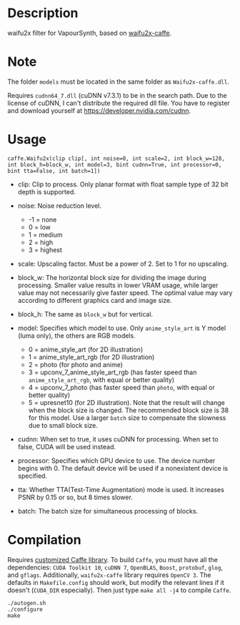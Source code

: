 Description
===========

waifu2x filter for VapourSynth, based on [waifu2x-caffe](https://github.com/lltcggie/waifu2x-caffe).


Note
====

The folder `models` must be located in the same folder as `Waifu2x-caffe.dll`.

Requires `cudnn64_7.dll` (cuDNN v7.3.1) to be in the search path. Due to the license of cuDNN, I can't distribute the required dll file. You have to register and download yourself at https://developer.nvidia.com/cudnn.


Usage
=====

    caffe.Waifu2x(clip clip[, int noise=0, int scale=2, int block_w=128, int block_h=block_w, int model=3, bint cudnn=True, int processor=0, bint tta=False, int batch=1])

* clip: Clip to process. Only planar format with float sample type of 32 bit depth is supported.

* noise: Noise reduction level.
  * -1 = none
  * 0 = low
  * 1 = medium
  * 2 = high
  * 3 = highest

* scale: Upscaling factor. Must be a power of 2. Set to 1 for no upscaling.

* block_w: The horizontal block size for dividing the image during processing. Smaller value results in lower VRAM usage, while larger value may not necessarily give faster speed. The optimal value may vary according to different graphics card and image size.

* block_h: The same as `block_w` but for vertical.

* model: Specifies which model to use. Only `anime_style_art` is Y model (luma only), the others are RGB models.
  * 0 = anime_style_art (for 2D illustration)
  * 1 = anime_style_art_rgb (for 2D illustration)
  * 2 = photo (for photo and anime)
  * 3 = upconv_7_anime_style_art_rgb (has faster speed than `anime_style_art_rgb`, with equal or better quality)
  * 4 = upconv_7_photo (has faster speed than `photo`, with equal or better quality)
  * 5 = upresnet10 (for 2D illustration). Note that the result will change when the block size is changed. The recommended block size is 38 for this model. Use a larger `batch` size to compensate the slowness due to small block size.

* cudnn: When set to true, it uses cuDNN for processing. When set to false, CUDA will be used instead.

* processor: Specifies which GPU device to use. The device number begins with 0. The default device will be used if a nonexistent device is specified.

* tta: Whether TTA(Test-Time Augmentation) mode is used. It increases PSNR by 0.15 or so, but 8 times slower.

* batch: The batch size for simultaneous processing of blocks.


Compilation
===========

Requires [customized Caffe library](https://github.com/HolyWu/caffe). To build `Caffe`, you must have all the dependencies: `CUDA Toolkit 10`, `cuDNN 7`, `OpenBLAS`, `Boost`, `protobuf`, `glog`, and `gflags`. Additionally, `waifu2x-caffe` library requires `OpenCV 3`. The defaults in `Makefile.config` should work, but modify the relevant lines if it doesn't (`CUDA_DIR` especially). Then just type `make all -j4` to compile `Caffe`.

```
./autogen.sh
./configure
make
```
